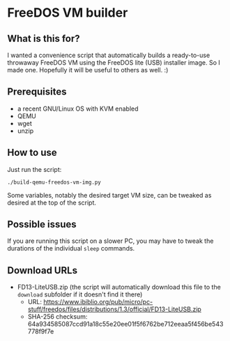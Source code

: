 # FreeDOS VM builder

## What is this for?

I wanted a convenience script that automatically builds a ready-to-use throwaway FreeDOS VM using the FreeDOS lite (USB)
installer image. So I made one. Hopefully it will be useful to others as well. :)

## Prerequisites

* a recent GNU/Linux OS with KVM enabled
* QEMU
* wget
* unzip

## How to use

Just run the script:

```shell
./build-qemu-freedos-vm-img.py
```

Some variables, notably the desired target VM size, can be tweaked as desired at the top of the script.

## Possible issues

If you are running this script on a slower PC, you may have to tweak the durations of the individual `sleep` commands.

## Download URLs

* FD13-LiteUSB.zip (the script will automatically download this file to the `download` subfolder if it doesn't find it
  there)
  * URL: https://www.ibiblio.org/pub/micro/pc-stuff/freedos/files/distributions/1.3/official/FD13-LiteUSB.zip 
  * SHA-256 checksum: 64a934585087ccd91a18c55e20ee01f5f6762be712eeaa5f456be543778f9f7e